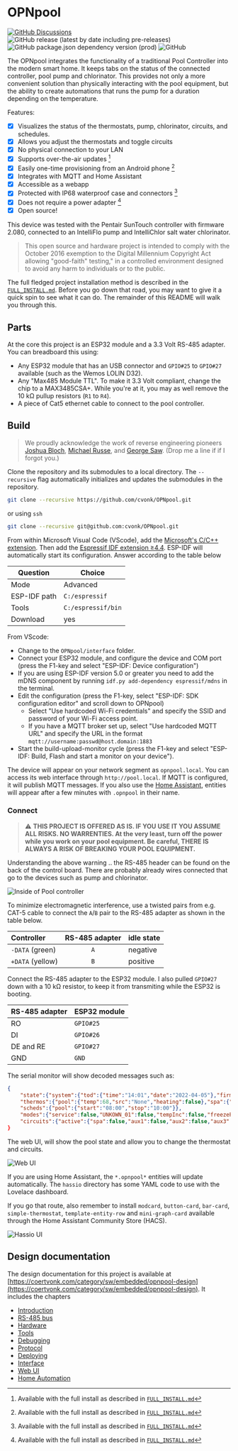 # OPNpool

[![GitHub Discussions](https://img.shields.io/github/discussions/cvonk/OPNpool)](https://github.com/cvonk/OPNpool/discussions)
![GitHub release (latest by date including pre-releases)](https://img.shields.io/github/v/release/cvonk/OPNpool?include_prereleases&logo=DocuSign&logoColor=%23fff)
![GitHub package.json dependency version (prod)](https://img.shields.io/github/package-json/dependency-version/cvonk/OPNpool/esp-idf)
![GitHub](https://img.shields.io/github/license/cvonk/OPNpool)

The OPNpool integrates the functionality of a traditional Pool Controller into the modern smart home. It keeps tabs on the status of the connected controller, pool pump and chlorinator. This provides not only a more convenient solution than physically interacting with the pool equipment, but the ability to create automations that runs the pump for a duration depending on the temperature.

Features:

  - [x] Visualizes the status of the thermostats, pump, chlorinator, circuits, and schedules.
  - [x] Allows you adjust the thermostats and toggle circuits
  - [x] No physical connection to your LAN
  - [x] Supports over-the-air updates [^1]
  - [x] Easily one-time provisioning from an Android phone [^1]
  - [x] Integrates with MQTT and Home Assistant
  - [x] Accessible as a webapp
  - [x] Protected with IP68 waterproof case and connectors [^1]
  - [x] Does not require a power adapter [^1]
  - [x] Open source!

[^1]: Available with the full install as described in [`FULL_INSTALL.md`](FULL_INSTALL.md)

This device was tested with the Pentair SunTouch controller with firmware 2.080, connected to an IntelliFlo pump and IntelliChlor salt water chlorinator.

> This open source and hardware project is intended to comply with the October 2016 exemption to the Digital Millennium Copyright Act allowing "good-faith" testing," in a controlled environment designed to avoid any harm to individuals or to the public.

The full fledged project installation method is described in the [`FULL_INSTALL.md`](FULL_INSTALL.md). Before you go down that road, you may want to give it a quick spin to see what it can do. The remainder of this README will walk you through this.

## Parts

At the core this project is an ESP32 module and a 3.3 Volt RS-485 adapter. You can breadboard this using:

* Any ESP32 module that has an USB connector and `GPIO#25` to `GPIO#27` available (such as the Wemos LOLIN D32).
* Any "Max485 Module TTL". To make it 3.3 Volt compliant, change the chip to a MAX3485CSA+. While you're at it, you may as well remove the 10 kΩ pullup resistors (`R1` to `R4`).
* A piece of Cat5 ethernet cable to connect to the pool controller.

## Build

> We proudly acknowledge the work of reverse engineering pioneers [Joshua Bloch](https://docs.google.com/document/d/1M0KMfXfvbszKeqzu6MUF_7yM6KDHk8cZ5nrH1_OUcAc/edit), [Michael Russe](http://cocoontech.com/forums/files/file/173-pab014sharezip/), and [George Saw](http://cocoontech.com/forums/topic/27864-download-pitzip/). (Drop me a line if if I forgot you.)

Clone the repository and its submodules to a local directory. The `--recursive` flag automatically initializes and updates the submodules in the repository.

```bash
git clone --recursive https://github.com/cvonk/OPNpool.git
```

or using `ssh`
```bash
git clone --recursive git@github.com:cvonk/OPNpool.git
```

From within Microsoft Visual Code (VScode), add the [Microsoft's C/C++ extension](https://marketplace.visualstudio.com/items?itemName=ms-vscode.cpptools). Then add the [Espressif IDF extension &ge;4.4](https://marketplace.visualstudio.com/items?itemName=espressif.esp-idf-extension). ESP-IDF will automatically start its configuration. Answer according to the table below

| Question     | Choice             |
|--------------| ------------------ |
| Mode         | Advanced           |
| ESP-IDF path | `C:/espressif`     |
| Tools        | `C:/espressif/bin` |
| Download     | yes                |

From VScode:

  * Change to the `OPNpool/interface` folder.
  * Connect your ESP32 module, and configure the device and COM port (press the F1-key and select "ESP-IDF: Device configuration")
  * If you are using ESP-IDF version 5.0 or greater you need to add the mDNS component by running ```idf.py add-dependency espressif/mdns``` in the terminal.
  * Edit the configuration (press the F1-key, select "ESP-IDF: SDK configuration editor" and scroll down to OPNpool)
      * Select "Use hardcoded Wi-Fi credentials" and specify the SSID and password of your Wi-Fi access point.
      * If you have a MQTT broker set up, select "Use hardcoded MQTT URL" and specify the URL in the format `mqtt://username:passwd@host.domain:1883`
  * Start the build-upload-monitor cycle (press the F1-key and select "ESP-IDF: Build, Flash and start a monitor on your device").

The device will appear on your network segment as `opnpool.local`.  You can access its web interface through `http://pool.local`. If MQTT is configured, it will publish MQTT messages. If you also use the [Home Assistant](https://www.home-assistant.io/), entities will appear after a few minutes with  `.opnpool` in their name.

### Connect

> :warning: **THIS PROJECT IS OFFERED AS IS. IF YOU USE IT YOU ASSUME ALL RISKS. NO WARRENTIES. At the very least, turn off the power while you work on your pool equipment. Be careful, THERE IS ALWAYS A RISK OF BREAKING YOUR POOL EQUIPMENT.**

Understanding the above warning .. the RS-485 header can be found on the back of the control board. There are probably already wires connected that go to the devices such as pump and chlorinator.

![Inside of Pool controller](assets/media/opnpool-rs485-inside.jpg)

To minimize electromagnetic interference, use a twisted pairs from e.g. CAT-5 cable to connect the `A`/`B` pair to the RS-485 adapter as shown in the table below.

| Controller       | RS-485 adapter | idle state |         
|:-----------------|:--------------:|:-----------|
| `-DATA` (green)  |  `A`           | negative   |
| `+DATA` (yellow) |  `B`           | positive   |

Connect the RS-485 adapter to the ESP32 module.  I also pulled `GPIO#27` down with a 10 k&ohm; resistor, to keep it from transmiting while the ESP32 is booting.

| RS-485 adapter | ESP32 module |
|:---------------|:-------------|
| RO             | `GPIO#25`    |
| DI             | `GPIO#26`    |
| DE and RE      | `GPIO#27`    |
| GND            | `GND`        |

The serial monitor will show decoded messages such as:

```json
{
    "state":{"system":{"tod":{"time":"14:01","date":"2022-04-05"},"firmware":"v0.000"},"temps":{"air":69,"solar":80},
    "thermos":{"pool":{"temp":68,"src":"None","heating":false},"spa":{"temp":69,"src":"None","heating":false}},
    "scheds":{"pool":{"start":"08:00","stop":"10:00"}},
    "modes":{"service":false,"UNKOWN_01":false,"tempInc":false,"freezeProt":false,"timeout":false},
    "circuits":{"active":{"spa":false,"aux1":false,"aux2":false,"aux3":false,"ft1":false,"pool":true,"ft2":false,"ft3":false,"ft4":false},"delay":{"spa":false,"aux1":false,"aux2":false,"aux3":false,"ft1":false,"pool":false,"ft2":false,"ft3":false,"ft4":false}}}}
}
```

The web UI, will show the pool state and allow you to change the thermostat and circuits.

![Web UI](assets/media/opnpool-web-ui-pool-therm-sml.png)

If you are using Home Assistant, the `*.opnpool*` entities will update automatically. The `hassio` directory has some YAML code to use with the Lovelace dashboard.

If you go that route, also remember to install `modcard`, `button-card`, `bar-card`, `simple-thermostat`, `template-entity-row` and `mini-graph-card` available through the Home Assistant Community Store (HACS).

![Hassio UI](assets/media/opnpool-readme-hassio-lovelace.png)

## Design documentation

The design documentation for this project is available at
[https://coertvonk.com/category/sw/embedded/opnpool-design](https://coertvonk.com/category/sw/embedded/opnpool-design). It includes the chapters

- [Introduction](https://coertvonk.com/sw/embedded/opnpool-design/introduction-2-11554)
- [RS-485 bus](https://coertvonk.com/sw/embedded/opnpool-design/bus-access-31957)
- [Hardware](https://coertvonk.com/sw/embedded/opnpool-design/hardware-3-31959)
- [Tools](https://coertvonk.com/sw/embedded/opnpool-design/tools-31961)
- [Debugging](https://coertvonk.com/sw/embedded/opnpool-design/debugging-31963)
- [Protocol](https://coertvonk.com/sw/embedded/opnpool-design/protocol-31965)
- [Deploying](https://coertvonk.com/sw/embedded/opnpool-design/deploying-31984)
- [Interface](https://coertvonk.com/sw/embedded/opnpool-design/interface-software-31967)
- [Web UI](https://coertvonk.com/sw/embedded/opnpool-design/web-ui-32000)
- [Home Automation](https://coertvonk.com/sw/embedded/opnpool-design/home-automation-32008)
